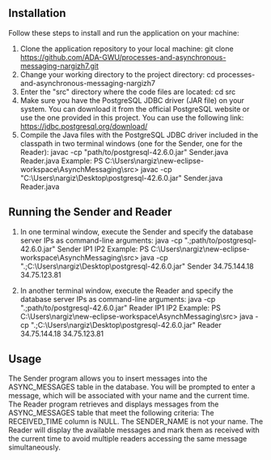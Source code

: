 ## Installation
Follow these steps to install and run the application on your machine:
1. Clone the application repository to your local machine: git clone https://github.com/ADA-GWU/processes-and-asynchronous-messaging-nargizh7.git
2. Change your working directory to the project directory: cd processes-and-asynchronous-messaging-nargizh7
3. Enter the "src" directory where the code files are located: cd src
4. Make sure you have the PostgreSQL JDBC driver (JAR file) on your system. You can download it from the official PostgreSQL website or use the one provided in this project. You can use the following link: https://jdbc.postgresql.org/download/
5. Compile the Java files with the PostgreSQL JDBC driver included in the classpath in two terminal windows (one for the Sender, one for the Reader): javac -cp "path/to/postgresql-42.6.0.jar" Sender.java Reader.java
Example:
PS C:\Users\nargiz\new-eclipse-workspace\AsynchMessaging\src> javac -cp "C:\Users\nargiz\Desktop\postgresql-42.6.0.jar" Sender.java Reader.java
   
## Running the Sender and Reader
1. In one terminal window, execute the Sender and specify the database server IPs as command-line arguments: java -cp ".;path/to/postgresql-42.6.0.jar" Sender IP1 IP2
Example:
PS C:\Users\nargiz\new-eclipse-workspace\AsynchMessaging\src> java -cp ".;C:\Users\nargiz\Desktop\postgresql-42.6.0.jar" Sender 34.75.144.18 34.75.123.81

2. In another terminal window, execute the Reader and specify the database server IPs as command-line arguments: java -cp ".;path/to/postgresql-42.6.0.jar" Reader IP1 IP2
Example:
PS C:\Users\nargiz\new-eclipse-workspace\AsynchMessaging\src> java -cp ".;C:\Users\nargiz\Desktop\postgresql-42.6.0.jar" Reader 34.75.144.18 34.75.123.81

## Usage
The Sender program allows you to insert messages into the ASYNC_MESSAGES table in the database. You will be prompted to enter a message, which will be associated with your name and the current time.
The Reader program retrieves and displays messages from the ASYNC_MESSAGES table that meet the following criteria:
The RECEIVED_TIME column is NULL.
The SENDER_NAME is not your name.
The Reader will display the available messages and mark them as received with the current time to avoid multiple readers accessing the same message simultaneously.

   




